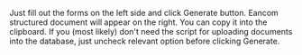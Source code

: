Just fill out the forms on the left side and click Generate button. 
Eancom structured document will appear on the right. 
You can copy it into the clipboard. 
If you (most likely) don't need the script for uploading documents into the database, just uncheck relevant option before clicking Generate.
